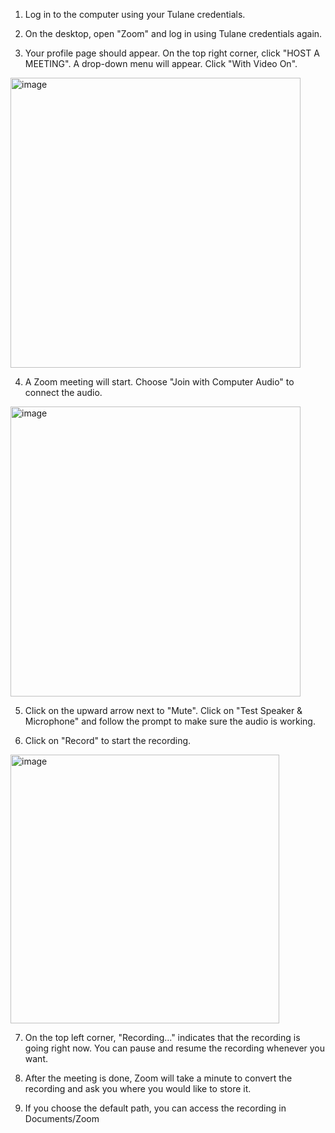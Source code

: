 1.  Log in to the computer using your Tulane credentials.

2.  On the desktop, open "Zoom" and log in using Tulane credentials
     again.

3.  Your profile page should appear. On the top right corner, click
     "HOST A MEETING". A drop-down menu will appear. Click "With Video
     On".
     
<img width="464" alt="image" src="https://user-images.githubusercontent.com/89610126/163064752-03271fca-ddff-43d9-8a1a-6439d93d2d9c.png">

4.  A Zoom meeting will start. Choose "Join with Computer Audio" to
     connect the audio.
<img width="464" alt="image" src="https://user-images.githubusercontent.com/89610126/163064786-ad21614b-c62c-4bca-b971-10b56a0cbb63.png">

5.  Click on the upward arrow next to "Mute". Click on "Test Speaker &
     Microphone" and follow the prompt to make sure the audio is
     working.

6.  Click on "Record" to start the recording.

<img width="430" alt="image" src="https://user-images.githubusercontent.com/89610126/163064800-b4c2c2b3-b9e0-402a-b933-1868264673f9.png">

7.  On the top left corner, "Recording..." indicates that the recording
     is going right now. You can pause and resume the recording
     whenever you want.

8.  After the meeting is done, Zoom will take a minute to convert the
     recording and ask you where you would like to store it.

9.  If you choose the default path, you can access the recording in
     Documents/Zoom
